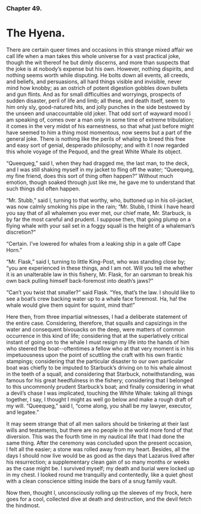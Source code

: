 ### Chapter 49.

# The Hyena.

There are certain queer times and occasions in this strange mixed affair we
call life when a man takes this whole universe for a vast practical joke,
though the wit thereof he but dimly discerns, and more than suspects that the
joke is at nobody’s expense but his own. However, nothing dispirits, and
nothing seems worth while disputing. He bolts down all events, all creeds, and
beliefs, and persuasions, all hard things visible and invisible, never mind how
knobby; as an ostrich of potent digestion gobbles down bullets and gun flints.
And as for small difficulties and worryings, prospects of sudden disaster,
peril of life and limb; all these, and death itself, seem to him only sly,
good-natured hits, and jolly punches in the side bestowed by the unseen and
unaccountable old joker. That odd sort of wayward mood I am speaking of, comes
over a man only in some time of extreme tribulation; it comes in the very midst
of his earnestness, so that what just before might have seemed to him a thing
most momentous, now seems but a part of the general joke. There is nothing like
the perils of whaling to breed this free and easy sort of genial, desperado
philosophy; and with it I now regarded this whole voyage of the Pequod, and the
great White Whale its object.

“Queequeg,” said I, when they had dragged me, the last man, to the deck, and I
was still shaking myself in my jacket to fling off the water; “Queequeg, my
fine friend, does this sort of thing often happen?” Without much emotion,
though soaked through just like me, he gave me to understand that such things
did often happen.

“Mr. Stubb,” said I, turning to that worthy, who, buttoned up in his
oil-jacket, was now calmly smoking his pipe in the rain; “Mr. Stubb, I think I
have heard you say that of all whalemen you ever met, our chief mate, Mr.
Starbuck, is by far the most careful and prudent. I suppose then, that going
plump on a flying whale with your sail set in a foggy squall is the height of a
whaleman’s discretion?”

“Certain. I’ve lowered for whales from a leaking ship in a gale off Cape Horn.”

“Mr. Flask,” said I, turning to little King-Post, who was standing close by;
“you are experienced in these things, and I am not. Will you tell me whether it
is an unalterable law in this fishery, Mr. Flask, for an oarsman to break his
own back pulling himself back-foremost into death’s jaws?”

“Can’t you twist that smaller?” said Flask. “Yes, that’s the law. I should
like to see a boat’s crew backing water up to a whale face foremost. Ha, ha!
the whale would give them squint for squint, mind that!”

Here then, from three impartial witnesses, I had a deliberate statement of the
entire case. Considering, therefore, that squalls and capsizings in the water
and consequent bivouacks on the deep, were matters of common occurrence in this
kind of life; considering that at the superlatively critical instant of going
on to the whale I must resign my life into the hands of him who steered the
boat--oftentimes a fellow who at that very moment is in his impetuousness upon
the point of scuttling the craft with his own frantic stampings; considering
that the particular disaster to our own particular boat was chiefly to be
imputed to Starbuck’s driving on to his whale almost in the teeth of a squall,
and considering that Starbuck, notwithstanding, was famous for his great
heedfulness in the fishery; considering that I belonged to this uncommonly
prudent Starbuck’s boat; and finally considering in what a devil’s chase I was
implicated, touching the White Whale: taking all things together, I say, I
thought I might as well go below and make a rough draft of my will. “Queequeg,”
said I, “come along, you shall be my lawyer, executor, and legatee.”

It may seem strange that of all men sailors should be tinkering at their last
wills and testaments, but there are no people in the world more fond of that
diversion. This was the fourth time in my nautical life that I had done the
same thing. After the ceremony was concluded upon the present occasion, I felt
all the easier; a stone was rolled away from my heart. Besides, all the days I
should now live would be as good as the days that Lazarus lived after his
resurrection; a supplementary clean gain of so many months or weeks as the case
might be. I survived myself; my death and burial were locked up in my chest. I
looked round me tranquilly and contentedly, like a quiet ghost with a clean
conscience sitting inside the bars of a snug family vault.

Now then, thought I, unconsciously rolling up the sleeves of my frock, here
goes for a cool, collected dive at death and destruction, and the devil fetch
the hindmost.
